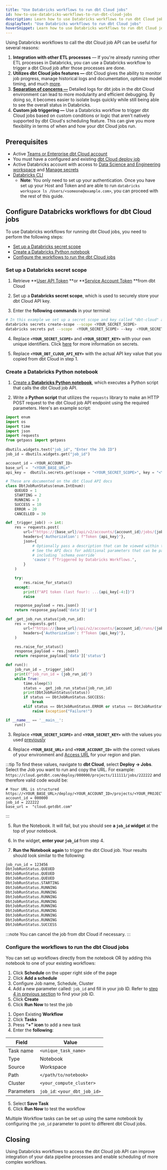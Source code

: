 ```yaml
---
title: "Use Databricks workflows to run dbt Cloud jobs"
id: how-to-use-databricks-workflows-to-run-dbt-cloud-jobs
description: Learn how to use Databricks workflows to run dbt Cloud jobs
displayText: "Use Databricks workflows to run dbt Cloud jobs"
hoverSnippet: Learn how to use Databricks workflows to run dbt Cloud jobs
---
```


Using Databricks workflows to call the dbt Cloud job API can be useful for several reasons:

1. **Integration with other ETL processes** &mdash; If you're already running other ETL processes in Databricks, you can use a Databricks workflow to trigger a dbt Cloud job after those processes are done.
2. **Utilizes dbt Cloud jobs features &mdash;** dbt Cloud gives the ability to monitor job progress, manage historical logs and documentation, optimize model timing, and much [more](/docs/deploy/deploy-jobs).
3. [**Separation of concerns &mdash;**](https://en.wikipedia.org/wiki/Separation_of_concerns) Detailed logs for dbt jobs in the dbt Cloud environment can lead to more modularity and efficient debugging. By doing so, it becomes easier to isolate bugs quickly while still being able to see the overall status in Databricks.
4. **Custom job triggering &mdash;** Use a Databricks workflow to trigger dbt Cloud jobs based on custom conditions or logic that aren't natively supported by dbt Cloud's scheduling feature. This can give you more flexibility in terms of when and how your dbt Cloud jobs run.

## Prerequisites

- Active [Teams or Enterprise dbt Cloud account](https://www.getdbt.com/pricing/)
- You must have a configured and existing [dbt Cloud deploy job](/docs/deploy/deploy-jobs)
- Active Databricks account with access to [Data Science and Engineering workspace](https://docs.databricks.com/workspace-index.html) and [Manage secrets](https://docs.databricks.com/security/secrets/index.html)
- [Databricks CLI](https://docs.databricks.com/dev-tools/cli/index.html)
  - **Note**: You only need to set up your authentication. Once you have set up your Host and Token and are able to run `databricks workspace ls /Users/<someone@example.com>`, you can proceed with the rest of this guide.

## Configure Databricks workflows for dbt Cloud jobs

To use Databricks workflows for running dbt Cloud jobs, you need to perform the following steps: 

- [Set up a Databricks secret scope](#set-up-a-databricks-secret-scope)
- [Create a Databricks Python notebook](#create-a-databricks-python-notebook)
- [Configure the workflows to run the dbt Cloud jobs](#configure-the-workflows-to-run-the-dbt-cloud-jobs)

### Set up a Databricks secret scope

1. Retrieve **[User API Token](https://docs.getdbt.com/docs/dbt-cloud-apis/user-tokens#user-api-tokens) **or **[Service Account Token](https://docs.getdbt.com/docs/dbt-cloud-apis/service-tokens#generating-service-account-tokens) **from dbt Cloud
2. Set up a **Databricks secret scope**, which is used to securely store your dbt Cloud API key. 

3. Enter the **following commands** in your terminal:

```bash
# In this example we set up a secret scope and key called "dbt-cloud" and "api-key" respectively.
databricks secrets create-scope --scope <YOUR_SECRET_SCOPE>
databricks secrets put --scope  <YOUR_SECRET_SCOPE> --key  <YOUR_SECRET_KEY> --string-value "<YOUR_DBT_CLOUD_API_KEY>"
```

4. Replace **`<YOUR_SECRET_SCOPE>`** and **`<YOUR_SECRET_KEY>`** with your own unique identifiers. Click [here](https://docs.databricks.com/security/secrets/index.html) for more information on secrets.

5. Replace **`<YOUR_DBT_CLOUD_API_KEY>`** with the actual API key value that you copied from dbt Cloud in step 1.


### Create a Databricks Python notebook

1. [Create a **Databricks Python notebook**](https://docs.databricks.com/notebooks/notebooks-manage.html), which executes a Python script that calls the dbt Cloud job API. 

2. Write a **Python script** that utilizes the `requests` library to make an HTTP POST request to the dbt Cloud job API endpoint using the required parameters. Here's an example script:

```python
import enum
import os
import time
import json
import requests
from getpass import getpass
     
dbutils.widgets.text("job_id", "Enter the Job ID")
job_id = dbutils.widgets.get("job_id")

account_id = <YOUR_ACCOUNT_ID>
base_url =  "<YOUR_BASE_URL>"
api_key =  dbutils.secrets.get(scope = "<YOUR_SECRET_SCOPE>", key = "<YOUR_SECRET_KEY>")

# These are documented on the dbt Cloud API docs
class DbtJobRunStatus(enum.IntEnum):
    QUEUED = 1
    STARTING = 2
    RUNNING = 3
    SUCCESS = 10
    ERROR = 20
    CANCELLED = 30

def _trigger_job() -> int:
    res = requests.post(
        url=f"https://{base_url}/api/v2/accounts/{account_id}/jobs/{job_id}/run/",
        headers={'Authorization': f"Token {api_key}"},
        json={
            # Optionally pass a description that can be viewed within the dbt Cloud API.
            # See the API docs for additional parameters that can be passed in,
            # including `schema_override` 
            'cause': f"Triggered by Databricks Workflows.",
        }
    )

    try:
        res.raise_for_status()
    except:
        print(f"API token (last four): ...{api_key[-4:]}")
        raise

    response_payload = res.json()
    return response_payload['data']['id']

def _get_job_run_status(job_run_id):
    res = requests.get(
        url=f"https://{base_url}/api/v2/accounts/{account_id}/runs/{job_run_id}/",
        headers={'Authorization': f"Token {api_key}"},
    )

    res.raise_for_status()
    response_payload = res.json()
    return response_payload['data']['status']

def run():
    job_run_id = _trigger_job()
    print(f"job_run_id = {job_run_id}")   
    while True:
        time.sleep(5)
        status = _get_job_run_status(job_run_id)
        print(DbtJobRunStatus(status))
        if status == DbtJobRunStatus.SUCCESS:
            break
        elif status == DbtJobRunStatus.ERROR or status == DbtJobRunStatus.CANCELLED:
            raise Exception("Failure!")

if __name__ == '__main__':
    run()
```

3. Replace **`<YOUR_SECRET_SCOPE>`** and **`<YOUR_SECRET_KEY>`** with the values you used [previously](#set-up-a-databricks-secret-scope)

4. Replace **`<YOUR_BASE_URL>`** and **`<YOUR_ACCOUNT_ID>`** with the correct values of your environment and [Access URL](/docs/cloud/about-cloud/regions-ip-addresses) for your region and plan.

:::tip
 To find these values, navigate to **dbt Cloud**, select **Deploy -> Jobs**.  Select the Job you want to run and copy the URL. For example: `https://cloud.getdbt.com/deploy/000000/projects/111111/jobs/222222`
and therefore valid code would be:

    # Your URL is structured https://<YOUR_BASE_URL>/deploy/<YOUR_ACCOUNT_ID>/projects/<YOUR_PROJECT_ID>/jobs/<YOUR_JOB_ID>
    account_id = 000000
    job_id = 222222
    base_url =  "cloud.getdbt.com"
:::

5. Run the Notebook.  It will fail, but you should see **a `job_id` widget** at the top of your notebook.

6. In the widget, **enter your `job_id`** from step 4.

7. **Run the Notebook again** to trigger the dbt Cloud job. Your results should look similar to the following:

```bash
job_run_id = 123456
DbtJobRunStatus.QUEUED
DbtJobRunStatus.QUEUED
DbtJobRunStatus.QUEUED
DbtJobRunStatus.STARTING
DbtJobRunStatus.RUNNING
DbtJobRunStatus.RUNNING
DbtJobRunStatus.RUNNING
DbtJobRunStatus.RUNNING
DbtJobRunStatus.RUNNING
DbtJobRunStatus.RUNNING
DbtJobRunStatus.RUNNING
DbtJobRunStatus.RUNNING
DbtJobRunStatus.SUCCESS
```

:::note
You can cancel the job from dbt Cloud if necessary.
:::

### Configure the workflows to run the dbt Cloud jobs

You can set up workflows directly from the notebook OR by adding this notebook to one of your existing workflows: 

<Tabs>

<TabItem value="createexisting" label="Create a workflow from existing Notebook">

1. Click **Schedule** on the upper right side of the page
2. Click **Add a schedule**
3. Configure Job name, Schedule, Cluster
4. Add a new parameter called: `job_id` and fill in your job ID. Refer to [step 4 in previous section](#create-a-databricks-python-notebook) to find your job ID.
5. Click **Create**
6. Click **Run Now** to test the job

</TabItem>

<TabItem value="addexisting" label="Add the Notebook to existing workflow">

1. Open Existing **Workflow**
2. Click **Tasks**
3. Press **“+” icon** to add a new task
4. Enter the **following**:

| Field | Value |
|---|---|
| Task name | `<unique_task_name>` |
| Type | Notebook |
| Source | Workspace |
| Path | `</path/to/notebook>` |
| Cluster | `<your_compute_cluster>` |
| Parameters | `job_id`: `<your_dbt_job_id>` |

5. Select **Save Task**
6. Click **Run Now** to test the workflow

</TabItem>
</Tabs>

Multiple Workflow tasks can be set up using the same notebook by configuring the `job_id` parameter to point to different dbt Cloud jobs. 

## Closing

Using Databricks workflows to access the dbt Cloud job API can improve integration of your data pipeline processes and enable scheduling of more complex workflows.
